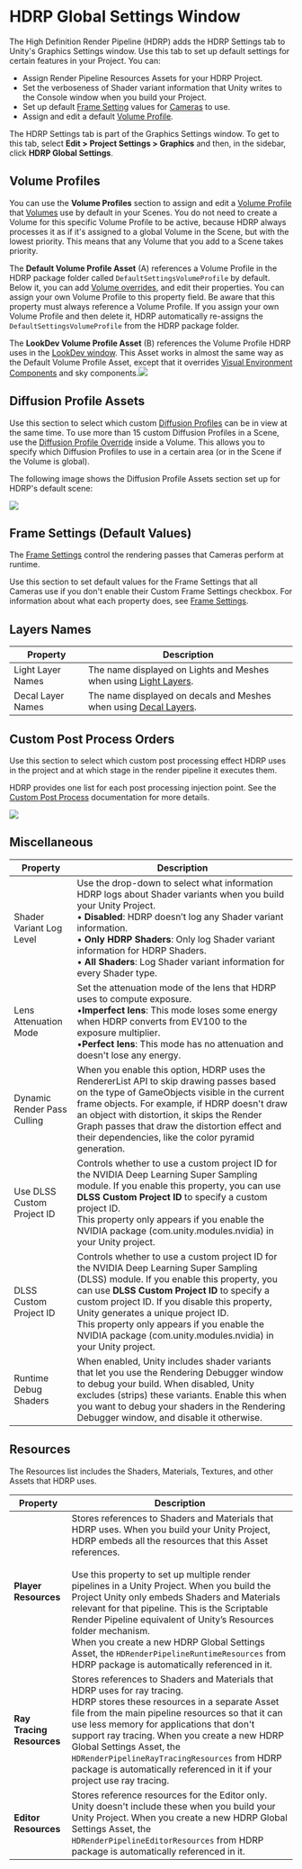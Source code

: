 # HDRP Global Settings Window

The High Definition Render Pipeline (HDRP) adds the HDRP Settings tab to Unity's Graphics Settings window. Use this tab to set up default settings for certain features in your Project. You can:

- Assign Render Pipeline Resources Assets for your HDRP Project.
- Set the verboseness of Shader variant information that Unity writes to the Console window when you build your Project.
- Set up default [Frame Setting](Frame-Settings.md) values for [Cameras](HDRP-Camera.md) to use.
- Assign and edit a default [Volume Profile](Volume-Profile.md).

The HDRP Settings tab is part of the Graphics Settings window. To get to this tab, select **Edit > Project Settings > Graphics** and then, in the sidebar, click **HDRP Global Settings**.

## Volume Profiles

You can use the **Volume Profiles** section to assign and edit a [Volume Profile](Volume-Profile.md) that [Volumes](Volumes.md) use by default in your Scenes. You do not need to create a Volume for this specific Volume Profile to be active, because HDRP always processes it as if it's assigned to a global Volume in the Scene, but with the lowest priority. This means that any Volume that you add to a Scene takes priority.

The **Default Volume Profile Asset** (A) references a Volume Profile in the HDRP package folder called `DefaultSettingsVolumeProfile` by default. Below it, you can add [Volume overrides](Volume-Components.md), and edit their properties. You can assign your own Volume Profile to this property field. Be aware that this property must always reference a Volume Profile. If you assign your own Volume Profile and then delete it, HDRP automatically re-assigns the `DefaultSettingsVolumeProfile` from the HDRP package folder.

The **LookDev Volume Profile Asset** (B) references the Volume Profile HDRP uses in the [LookDev window](Look-Dev.md). This Asset works in almost the same way as the Default Volume Profile Asset, except that it overrides [Visual Environment Components](Override-Visual-Environment.md) and sky components.![](Images/HDRPgs_Volume_Profiles.png)

## Diffusion Profile Assets

Use this section to select which custom [Diffusion Profiles](Diffusion-Profile.md) can be in view at the same time. To use more than 15 custom Diffusion Profiles in a Scene, use the [Diffusion Profile Override](Override-Diffusion-Profile.md) inside a Volume. This allows you to specify which Diffusion Profiles to use in a certain area (or in the Scene if the Volume is global).

The following image shows the Diffusion Profile Assets section set up for HDRP's default scene:

![](Images/HDRPgs_Diffusion_Profile_Assets.png)

## Frame Settings (Default Values)

The [Frame Settings](Frame-Settings.md) control the rendering passes that Cameras perform at runtime.

Use this section to set default values for the Frame Settings that all Cameras use if you don't enable their Custom Frame Settings checkbox. For information about what each property does, see [Frame Settings](Frame-Settings.md).

## Layers Names

| **Property**              | **Description**                                              |
| --------------------------| ------------------------------------------------------------ |
| Light Layer Names                     | The name displayed on Lights and Meshes when using [Light Layers](Light-Layers.md). |
| Decal Layer Names                     | The name displayed on decals and Meshes when using [Decal Layers](Decal.md). |

## Custom Post Process Orders

Use this section to select which custom post processing effect HDRP uses in the project and at which stage in the render pipeline it executes them.

HDRP provides one list for each post processing injection point. See the [Custom Post Process](Custom-Post-Process.md) documentation for more details.

![](Images/HDRPgs_Custom_PP.png)

## Miscellaneous

| **Property**              | **Description**                                              |
| --------------------------| ------------------------------------------------------------ |
| Shader Variant Log Level              | Use the drop-down to select what information HDRP logs about Shader variants when you build your Unity Project. <br/>&#8226; **Disabled**: HDRP doesn’t log any Shader variant information.<br/>&#8226; **Only HDRP Shaders**: Only log Shader variant information for HDRP Shaders.<br/>&#8226; **All Shaders**: Log Shader variant information for every Shader type. |
| Lens Attenuation Mode                 | Set the attenuation mode of the lens that HDRP uses to compute exposure. <br/> &#8226;**Imperfect lens**: This mode loses some energy when HDRP converts from EV100 to the exposure multiplier.<br/> &#8226;**Perfect lens**: This mode has no attenuation and doesn't lose any energy. |
| Dynamic Render Pass Culling           | When you enable this option, HDRP uses the RendererList API to skip drawing passes based on the type of GameObjects visible in the current frame objects. For example, if HDRP doesn't draw an object with distortion, it skips the Render Graph passes that draw the distortion effect and their dependencies, like the color pyramid generation. |
| Use DLSS Custom Project ID           | Controls whether to use a custom project ID for the NVIDIA Deep Learning Super Sampling module. If you enable this property, you can use **DLSS Custom Project ID** to specify a custom project ID.<br/>This property only appears if you enable the NVIDIA package (com.unity.modules.nvidia) in your Unity project. |
| DLSS Custom Project ID               | Controls whether to use a custom project ID for the NVIDIA Deep Learning Super Sampling (DLSS) module. If you enable this property, you can use **DLSS Custom Project ID** to specify a custom project ID. If you disable this property, Unity generates a unique project ID. <br/>This property only appears if you enable the NVIDIA package (com.unity.modules.nvidia) in your Unity project. |
| Runtime Debug Shaders                 | When enabled, Unity includes shader variants that let you use the Rendering Debugger window to debug your build. When disabled, Unity excludes (strips) these variants. Enable this when you want to debug your shaders in the Rendering Debugger window, and disable it otherwise. |

## Resources

The Resources list includes the Shaders, Materials, Textures, and other Assets that HDRP uses.

| **Property**              | **Description**                                              |
| ------------------------- | ------------------------------------------------------------ |
| **Player Resources**      | Stores references to Shaders and Materials that HDRP uses. When you build your Unity Project, HDRP embeds all the resources that this Asset references.<br/><br/>Use this property to set up multiple render pipelines in a Unity Project. When you build the Project Unity only embeds Shaders and Materials relevant for that pipeline. This is the Scriptable Render Pipeline equivalent of Unity’s Resources folder mechanism.<br/>When you create a new HDRP Global Settings Asset, the `HDRenderPipelineRuntimeResources` from HDRP package is automatically referenced in it. |
| **Ray Tracing Resources** | Stores references to Shaders and Materials that HDRP uses for ray tracing.<br/>HDRP stores these resources in a separate Asset file from the main pipeline resources so that it can use less memory for applications that don't support ray tracing. When you create a new HDRP Global Settings Asset, the `HDRenderPipelineRayTracingResources` from HDRP package is automatically referenced in it if your project use ray tracing. |
| **Editor Resources**      | Stores reference resources for the Editor only.<br/>Unity doesn't include these when you build your Unity Project. When you create a new HDRP Global Settings Asset, the `HDRenderPipelineEditorResources` from HDRP package is automatically referenced in it. |
